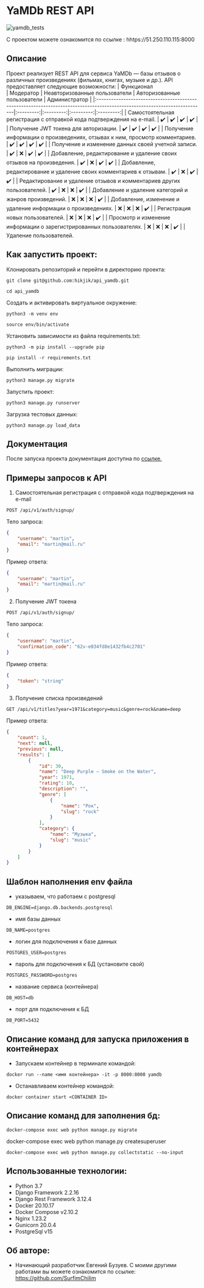 # YaMDb REST API

![yamdb_tests](https://github.com/SurfimChilim/yamdb_final/actions/workflows/yamdb_workflow.yml/badge.svg)

С проектом можете ознакомится по ссылке : hhtps://51.250.110.115:8000
## Описание

Проект реализует REST API для сервиса YaMDb — базы отзывов о различных произведениях (фильмах, книгах, музыке и др.). API предоставляет следующие возможности:
| Функционал                                                                                                    
| Модератор | Неавторизованные пользователи |  Авторизованные пользователи | Администратор |
|:--------------------------------------------------------------------------------------------------------------------------|:---------:|:---------:|:---------:|:---------:|
| Самостоятельная регистрация с отправкой кода подтверждения на e-mail.                                                     | :heavy_check_mark: | :heavy_check_mark: | :heavy_check_mark: | :heavy_check_mark: |
| Получение JWT токена для авторизации.                                                                                     | :heavy_check_mark: | :heavy_check_mark: | :heavy_check_mark: | :heavy_check_mark: |
| Получение информации о произведениях, отзывах к ним, просмотр комментариев.                                               | :heavy_check_mark: | :heavy_check_mark: | :heavy_check_mark: | :heavy_check_mark: |
| Получение и изменение данных своей учетной записи.                                                                        | :heavy_check_mark: | :x: | :heavy_check_mark: | :heavy_check_mark: |
| Добавление, редактирование и удаление своих отзывов на произведения.                                                      | :heavy_check_mark: | :x: | :heavy_check_mark: | :heavy_check_mark: |
| Добавление, редактирование и удаление своих комментариев к отзывам.                                                       | :heavy_check_mark: | :x: | :heavy_check_mark: | :heavy_check_mark: |
| Редактирование и удаление отзывов и комментариев других пользователей.                                                    | :heavy_check_mark: | :x: | :x: | :heavy_check_mark: |
| Добавление и удаление категорий и жанров произведений.                                                                    | :x: | :x: | :x: | :heavy_check_mark: |
| Добавление, изменение и удаление информации о произведениях.                                                              | :x: | :x: | :x: | :heavy_check_mark: |
| Регистрация новых пользователей.                                                                                          | :x: | :x: | :x: | :heavy_check_mark: |
| Просмотр и изменение информации о зарегистрированных пользователях.                                                       | :x: | :x: | :x: | :heavy_check_mark: |
| Удаление пользователей.     

## Как запустить проект:

Клонировать репозиторий и перейти в директорию проекта:

```
git clone git@github.com:hikjik/api_yamdb.git
```

```
cd api_yamdb
```

Создать и активировать виртуальное окружение:

```
python3 -m venv env
```

```
source env/bin/activate
```

Установить зависимости из файла requirements.txt:

```
python3 -m pip install --upgrade pip
```

```
pip install -r requirements.txt
```

Выполнить миграции:

```
python3 manage.py migrate
```

Запустить проект:

```
python3 manage.py runserver
```

Загрузка тестовых данных:

```
python3 manage.py load_data
```

## Документация

После запуска проекта документация доступна по [ссылке.](http://127.0.0.1:8000/redoc)

## Примеры запросов к API

1. Самостоятельная регистрация с отправкой кода подтверждения на e-mail

```
POST /api/v1/auth/signup/
```

Тело запроса:

```json
{
    "username": "martin",
    "email": "martin@mail.ru"
}
```

Пример ответа:

```json
{
    "username": "martin",
    "email": "martin@mail.ru"
}
```

2. Получение JWT токена

```
POST /api/v1/auth/signup/
```

Тело запроса:

```json
{
    "username": "martin",
    "confirmation_code": "62v-e034fd8e1432fb4c2701"
}
```

Пример ответа:

```json
{
    "token": "string"
}
```

3. Получение списка произведений

```
GET /api/v1/titles?year=1971&category=music&genre=rock&name=deep
```

Пример ответа:

```json
{
    "count": 1,
    "next": null,
    "previous": null,
    "results": [
        {
            "id": 30,
            "name": "Deep Purple — Smoke on the Water",
            "year": 1971,
            "rating": 10,
            "description": "",
            "genre": [
                {
                    "name": "Рок",
                    "slug": "rock"
                }
            ],
            "category": {
                "name": "Музыка",
                "slug": "music"
            }
        }
    ]
}
```
## Шаблон наполнения env файла
- указываем, что работаем с postgresql
```
DB_ENGINE=django.db.backends.postgresql 
```
- имя базы данных
```
DB_NAME=postgres 
```
- логин для подключения к базе данных
```
POSTGRES_USER=postgres 
```
- пароль для подключения к БД (установите свой)
```
POSTGRES_PASSWORD=postgres
```
- название сервиса (контейнера)
```
DB_HOST=db
```
- порт для подключения к БД
```
DB_PORT=5432
```
## Описание команд для запуска приложения в контейнерах
- Запускаем контейнер в терминале командой:
```
docker run --name <имя контейнера> -it -p 8000:8000 yamdb
```
- Останавливаем контейнер командой:
```
docker container start <CONTAINER ID>
```
## Описание команд для заполнения бд:
```
docker-compose exec web python manage.py migrate
```
docker-compose exec web python manage.py createsuperuser
```
docker-compose exec web python manage.py collectstatic --no-input
```
## Использованные технологии:
- Python 3.7
- Django Framework 2.2.16
- Django Rest Framework 3.12.4
- Docker 20.10.17
- Docker Compose v2.10.2
- Nginx 1.23.2
- Gunicorn 20.0.4
- PostgreSql v15
## Об авторе:
- Начинающий разработчик Евгений Бузуев. С моими другими работами вы можете ознакомится по ссылке: https://github.com/SurfimChilim

